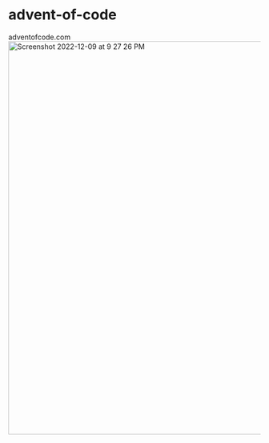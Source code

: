 # advent-of-code
adventofcode.com
<img width="784" alt="Screenshot 2022-12-09 at 9 27 26 PM" src="https://user-images.githubusercontent.com/67626128/206790578-7d084530-79d9-4fa8-b427-3e3f6477632a.png">

